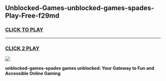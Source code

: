 
## Unblocked-Games-unblocked-games-spades-Play-Free-f29md
<h3>
<a href="https://premium76.site?title=unblocked-games-spades&ref=18A1">CLICK TO PLAY</a></h3>
<hr>

<h3>
<a href="https://premium76.site?title=unblocked-games-spades&ref=18A1">CLICK 2 PLAY</a>
  
</h3>

<a href="https://premium76.site?title=unblocked-games-spades&ref=18A1"><img src="https://clearcache.store/games.png"></a>


**unblocked-games-spades games unblocked: Your Gateway to Fun and Accessible Online Gaming**
